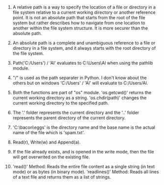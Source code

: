 1) A relative path is a way to specify the location of a file or directory in a file system relative to a current working directory or another reference point. It is not an absolute path that starts from the root of the file system but rather describes how to navigate from one location to another within the file system structure. It is more securer than the absolute path.

2) An absolute path is a complete and unambiguous reference to a file or directory in a file system, and it always starts with the root directory of the file system.

3) Path('C:/Users') / 'Al' evaluates to C:\Users\Al when using the pathlib module.

4) "/" is used as the path separater in Python. I don't know about the others but on windows 'C:/Users' / 'Al' will evaluate to C:/Users/Al.

5) Both the functions are part of "os" module. 'os.getcwd()' returns the current working directory as a string. 'os.chdir(path)' changes the current working directory to the specified path.

6) The '.' folder represents the current directory and the '..' folder represents the parent directory of the current directory.

7) 'C:\bacon\eggs' is the directory name and the base name is the actual name of the file which is 'spam.txt'.

8) Read(r), Write(w) and Append(a).

9) If the file already exists, and is opened in the write mode, then the file will get overwrited on the existing file.

10) 'read()' Method: Reads the entire file content as a single string (in text mode) or as bytes (in binary mode).
    'readlines()' Method: Reads all lines of a text file and returns them as a list of strings.
